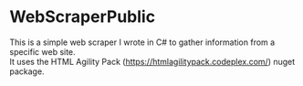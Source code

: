 # WebScraperPublic
This is a simple web scraper I wrote in C# to gather information from a specific web site.  
It uses the HTML Agility Pack (https://htmlagilitypack.codeplex.com/) nuget package.
